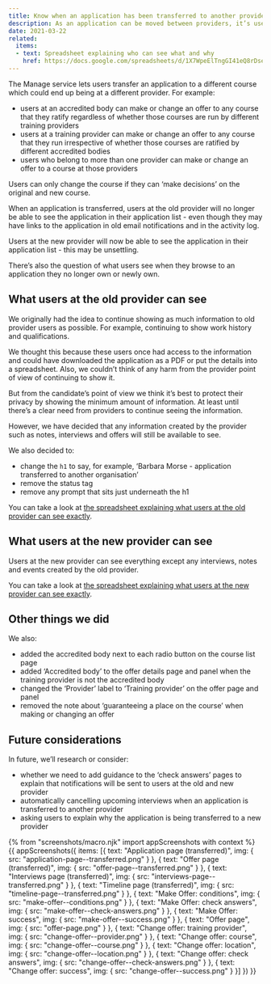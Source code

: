 ```yaml
---
title: Know when an application has been transferred to another provider
description: As an application can be moved between providers, it’s useful for their users to know what’s happened
date: 2021-03-22
related:
  items:
  - text: Spreadsheet explaining who can see what and why
    href: https://docs.google.com/spreadsheets/d/1X7WpeElTngGI41eQ8rDselJQVgOB_u8JZmJFo_F0OMU/edit#gid=0
---
```


The Manage service lets users transfer an application to a different course which could end up being at a different provider. For example:

- users at an accredited body can make or change an offer to any course that they ratify regardless of whether those courses are run by different training providers
- users at a training provider can make or change an offer to any course that they run irrespective of whether those courses are ratified by different accredited bodies
- users who belong to more than one provider can make or change an offer to a course at those providers

Users can only change the course if they can ‘make decisions’ on the original and new course.

When an application is transferred, users at the old provider will no longer be able to see the application in their application list - even though they may have links to the application in old email notifications and in the activity log.

Users at the new provider will now be able to see the application in their application list - this may be unsettling.

There’s also the question of what users see when they browse to an application they no longer own or newly own.

## What users at the old provider can see

We originally had the idea to continue showing as much information to old provider users as possible. For example, continuing to show work history and qualifications.

We thought this because these users once had access to the information and could have downloaded the application as a PDF or put the details into a spreadsheet. Also, we couldn’t think of any harm from the provider point of view of continuing to show it.

But from the candidate’s point of view we think it’s best to protect their privacy by showing the minimum amount of information. At least until there’s a clear need from providers to continue seeing the information.

However, we have decided that any information created by the provider such as notes, interviews and offers will still be available to see.

We also decided to:

- change the `h1` to say, for example, ‘Barbara Morse - application transferred to another organisation’
- remove the status tag
- remove any prompt that sits just underneath the h1

You can take a look at [the spreadsheet explaining what users at the old provider can see exactly](https://docs.google.com/spreadsheets/d/1X7WpeElTngGI41eQ8rDselJQVgOB_u8JZmJFo_F0OMU/edit#gid=0).

## What users at the new provider can see

Users at the new provider can see everything except any interviews, notes and events created by the old provider.

You can take a look at [the spreadsheet explaining what users at the new provider can see exactly](https://docs.google.com/spreadsheets/d/1X7WpeElTngGI41eQ8rDselJQVgOB_u8JZmJFo_F0OMU/edit#gid=0).

## Other things we did

We also:

- added the accredited body next to each radio button on the course list page
- added ‘Accredited body’ to the offer details page and panel when the training provider is not the accredited body
- changed the ‘Provider’ label to ‘Training provider’ on the offer page and panel
- removed the note about ‘guaranteeing a place on the course’ when making or changing an offer

## Future considerations

In future, we’ll research or consider:

- whether we need to add guidance to the ‘check answers’ pages to explain that notifications will be sent to users at the old and new provider
- automatically cancelling upcoming interviews when an application is transferred to another provider
- asking users to explain why the application is being transferred to a new provider

{% from "screenshots/macro.njk" import appScreenshots with context %}
{{ appScreenshots({
  items: [{
    text: "Application page (transferred)",
    img: {
      src: "application-page--transferred.png"
    }
  }, {
    text: "Offer page (transferred)",
    img: {
      src: "offer-page--transferred.png"
    }
  }, {
    text: "Interviews page (transferred)",
    img: {
      src: "interviews-page--transferred.png"
    }
  }, {
    text: "Timeline page (transferred)",
    img: {
      src: "timeline-page--transferred.png"
    }
  }, {
    text: "Make Offer: conditions",
    img: {
      src: "make-offer--conditions.png"
    }
  }, {
    text: "Make Offer: check answers",
    img: {
      src: "make-offer--check-answers.png"
    }
  }, {
    text: "Make Offer: success",
    img: {
      src: "make-offer--success.png"
    }
  }, {
    text: "Offer page",
    img: {
      src: "offer-page.png"
    }
  }, {
    text: "Change offer: training provider",
    img: {
      src: "change-offer--provider.png"
    }
  }, {
    text: "Change offer: course",
    img: {
      src: "change-offer--course.png"
    }
  }, {
    text: "Change offer: location",
    img: {
      src: "change-offer--location.png"
    }
  }, {
    text: "Change offer: check answers",
    img: {
      src: "change-offer--check-answers.png"
    }
  }, {
    text: "Change offer: success",
    img: {
      src: "change-offer--success.png"
    }
  }]
}) }}
